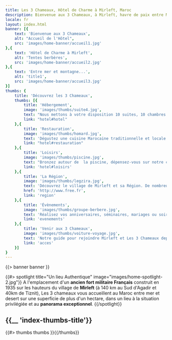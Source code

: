 ```yaml
---
title: Les 3 Chameaux, Hôtel de Charme à Mirleft, Maroc
description: Bienvenue aux 3 Chameaux, à Mirleft, havre de paix entre Mer et Desert Marocain
locale: fr
layout: index.html
banner: [{
    text: 'Bienvenue aux 3 Chameaux',
    alt: "Accueil de l'Hôtel",
    src: 'images/home-banner/accueil1.jpg'
},{
    text: 'Hôtel de Charme à Mirleft',
    alt: 'Tentes berbères',
    src: 'images/home-banner/accueil2.jpg'
},{
    text: 'Entre mer et montagne...',
    alt: 'title1',
    src: 'images/home-banner/accueil3.jpg'
}]
thumbs: {
    title: 'Découvrez les 3 Chameaux',
    thumbs: [{
        title: 'Hébergement',
        image: 'images/thumbs/suite4.jpg',
        text: "Nous mettons à votre disposition 10 suites, 10 chambres tout confort, ainsi qu'une d'une maison indépendante",
        link: "hotel#hotel"
    },{
        title: 'Restauration',
        image: 'images/thumbs/homard.jpg',
        text: 'Dégustez une cuisine Marocaine traditionnelle et locale : Salades, briouats, pastillas, tagines variés, poissons grillées ou au sel...',
        link: "hotel#restauration"
    },{
        title: 'Loisirs',
        image: 'images/thumbs/piscine.jpg',
        text: "Bronzez autour de  la piscine, dépensez-vous sur notre court de tennis, ou choisissez parmi les activités proposées aux alentours.",
        link: 'hotel#loisirs'
    },{
        title: 'La Région',
        image: 'images/thumbs/legzira.jpg',
        text: 'Découvrez le village de Mirleft et sa Région. De nombreuses excursions sont possibles au départ de Mirleft',
        href: 'http://www.free.fr',
        link: 'region'
    },{
        title: 'Évènements',
        image: 'images/thumbs/groupe-berbere.jpg',
        text: 'Réalisez vos anniversaires, séminaires, mariages ou soirées dans un cadre inoubliable avec des prestations sur mesure.',
        link: 'evenements'
    },{
        title: 'Venir aux 3 Chameaux',
        image: 'images/thumbs/voiture-voyage.jpg',
        text: 'Notre guide pour rejoindre Mirleft et Les 3 Chameaux depuis Paris, Bordeaux, Marseille, Marrakech, Agadir.',
        link: 'acces'
    }]
}
---
```


{{> banner banner }}

{{#> spotlight title="Un lieu Authentique" image="images/home-spotlight-2.jpg"}}
A l'emplacement d'un **ancien fort militaire Français** construit en 1935 sur les hauteurs du village de **Mirleft** (à 140 km au Sud d'Agadir et 40km de Tiznit), Les 3 chameaux vous accueillent au Maroc entre mer et desert sur une superficie de plus d'un hectare, dans un lieu à la situation privilégiée et au **panorama exceptionnel**.
{{/spotlight}}

<section class="wrapper style2">
    <div class="inner">
        <h2>{{__ 'index-thumbs-title'}}</h2>
        {{#> thumbs thumbs }}{{/thumbs}}</div>
</div>




